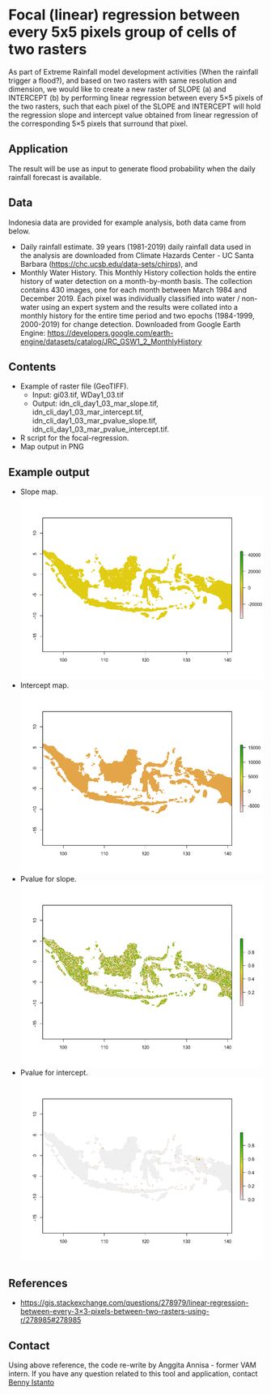 # Focal (linear) regression between every 5x5 pixels group of cells of two rasters

As part of Extreme Rainfall model development activities (When the rainfall trigger a flood?), and based on two rasters with same resolution and dimension, we would like to create a new raster of SLOPE (a) and INTERCEPT (b) by performing linear regression between every 5×5 pixels of the two rasters, such that each pixel of the SLOPE and INTERCEPT will hold the regression slope and intercept value obtained from linear regression of the corresponding 5×5 pixels that surround that pixel.

## Application
The result will be use as input to generate flood probability when the daily rainfall forecast is available. 

## Data
Indonesia data are provided for example analysis, both data came from below.
- Daily rainfall estimate.
39 years (1981-2019) daily rainfall data used in the analysis are downloaded from Climate Hazards Center - UC Santa Barbara (https://chc.ucsb.edu/data-sets/chirps), and 
- Monthly Water History. 
This Monthly History collection holds the entire history of water detection on a month-by-month basis. The collection contains 430 images, one for each month between March 1984 and December 2019. Each pixel was individually classified into water / non-water using an expert system and the results were collated into a monthly history for the entire time period and two epochs (1984-1999, 2000-2019) for change detection. Downloaded from Google Earth Engine: https://developers.google.com/earth-engine/datasets/catalog/JRC_GSW1_2_MonthlyHistory


## Contents
- Example of raster file (GeoTIFF).
  - Input: gi03.tif, WDay1_03.tif
  - Output: idn_cli_day1_03_mar_slope.tif, idn_cli_day1_03_mar_intercept.tif, idn_cli_day1_03_mar_pvalue_slope.tif, idn_cli_day1_03_mar_pvalue_intercept.tif.
- R script for the focal-regression.
- Map output in PNG


## Example output
- Slope map.
![Slope](/Rplot_slope.png)
- Intercept map.
![Intercept](/Rplot_intercept.png)
- Pvalue for slope.
![PvalueSlope](/Rplot_pvalue_slope.png)
- Pvalue for intercept.
![PvalueIntercept](/Rplot_pvalue_intercept.png)


## References
- https://gis.stackexchange.com/questions/278979/linear-regression-between-every-3×3-pixels-between-two-rasters-using-r/278985#278985 


## Contact
Using above reference, the code re-write by Anggita Annisa - former VAM intern. If you have any question related to this tool and application, contact [Benny Istanto](https://github.com/bennyistanto)
